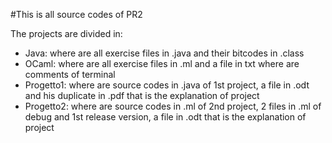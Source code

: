 #This is all source codes of PR2

The projects are divided in:
* Java: where are all exercise files in .java and their bitcodes in .class
* OCaml: where are all exercise files in .ml and a file in txt where are comments of terminal
* Progetto1: where are source codes in .java of 1st project, a file in .odt and his duplicate in .pdf that is the explanation of project
* Progetto2: where are source codes in .ml of 2nd project, 2 files in .ml of debug and 1st release version, a file in .odt that is the explanation of project
